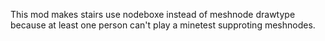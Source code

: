 This mod makes stairs use nodeboxe instead of meshnode drawtype because at least one person can't play a minetest supproting meshnodes.
